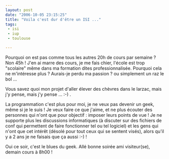 ```yaml
---
layout: post
date: "2006-10-05 23:15:25"
title: "Voila c'est dur d'être un ISI ..."
tags:
 - isi
 - iup
 - toulouse

---
```


Pourquoi on est pas comme tous les autres 20h de cours par semaine ? Non 45h ! J'en ai marre des cours, je me fais chier, l'école est trop "scolaire" même dans ma formation dites professionnalisée. Pourquoi cela ne m'intéresse plus ? Aurais-je perdu ma passion ? ou simplement un raz le bol ...

Vous savez quoi mon projet d'aller élever des chèvres dans le larzac, mais j'y pense, mais j'y pense ... :-) .

La programmation c'est plus pour moi, je ne veux pas devenir un geek, même si je le suis ! Je veux faire ce que j'aime, et ne plus écouter des personnes qui n'ont que pour objectif : imposer leurs points de vue ! Je ne supporte plus les discussions informatiques (à discuter sur des fichiers de conf qui permettent de faire fonctionner tel ou tel logiciel) et les gens qui n'ont que cet intérêt (désolé pour tout ceux qui se sentent visés), alors qu'il y a 2 ans je ne faisais que ça aussi :-) !

Oui ce soir, c'est le blues du geek. Allé bonne soirée ami visiteur(se), demain cours à 8h00 !
